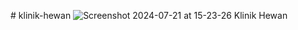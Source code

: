 #   k l i n i k - h e w a n 
 
![Screenshot 2024-07-21 at 15-23-26 Klinik Hewan](https://github.com/user-attachments/assets/519555e1-0321-4255-90ab-884a728f49d5)
